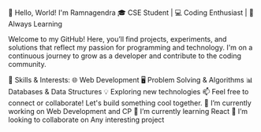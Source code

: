 👋 Hello, World! I'm Ramnagendra
🎓 CSE Student | 💻 Coding Enthusiast | 🚀 Always Learning

Welcome to my GitHub! Here, you’ll find projects, experiments, and solutions that reflect my passion for programming and technology. I'm on a continuous journey to grow as a developer and contribute to the coding community.

🔧 Skills & Interests: 
🌐 Web Development
🖥️ Problem Solving & Algorithms
📊 Databases & Data Structures
💡 Exploring new technologies
📫 Feel free to connect or collaborate! Let's build something cool together.
🔭 I’m currently working on  Web Development and CP
🌱 I’m currently learning React
👯 I’m looking to collaborate on Any interesting project
